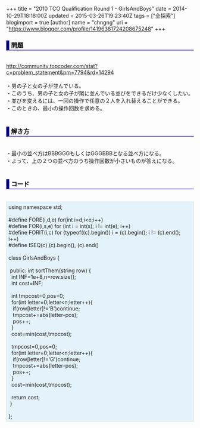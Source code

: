 +++
title = "2010 TCO Qualification Round 1 - GirlsAndBoys"
date = 2014-10-29T18:18:00Z
updated = 2015-03-26T19:23:40Z
tags = ["全探索"]
blogimport = true 
[author]
	name = "chngng"
	uri = "https://www.blogger.com/profile/14196381724208675248"
+++

<div dir="ltr" style="text-align: left;" trbidi="on"><h3 style="border-bottom: 2px solid slateblue; border-left: 8px solid navy; color: black; padding: 0px 0px 1px 5px;">問題 </h3><br /><a href="http://community.topcoder.com/stat?c=problem_statement&amp;pm=7794&amp;rd=14294" target="_blank">http://community.topcoder.com/stat?c=problem_statement&amp;pm=7794&amp;rd=14294</a><br /><br />・男の子と女の子が並んでいる。<br />・このうち、男の子と女の子が隣に並んでいる並びをできるだけ少なくしたい。<br />・並びを変えるには、一回の操作で任意の２人を入れ替えることができる。<br />・このときの、最小の操作回数を求める。<br /><br /><h3 style="border-bottom: 2px solid slateblue; border-left: 8px solid navy; color: black; padding: 0px 0px 1px 5px;">解き方 </h3><br />・最小の並べ方はBBBGGGもしくはGGGBBBとなる並べ方になる。<br />・よって、上の２つの並べ方のうち操作回数が小さいものが答えになる。<br /><br /><h3 style="border-bottom: 2px solid slateblue; border-left: 8px solid navy; color: black; padding: 0px 0px 1px 5px;">コード </h3><br /><div style="background-color: #e3f2fb; border: 1px dotted #CCCCCC; padding: 5px;">using namespace std;<br /><br />#define FORE(i,d,e) for(int i=d;i&lt;e;i++)<br />#define FOR(i,s,e) for (int i = int(s); i != int(e); i++)<br />#define FORIT(i,c) for (typeof((c).begin()) i = (c).begin(); i != (c).end(); i++)<br />#define ISEQ(c) (c).begin(), (c).end()<br /><br />class GirlsAndBoys {<br /><br /><span class="Apple-tab-span" style="white-space: pre;"> </span>public: int sortThem(string row) {<br /><span class="Apple-tab-span" style="white-space: pre;">  </span>int INF=1e+8,n=row.size();<br /><span class="Apple-tab-span" style="white-space: pre;">  </span>int cost=INF;<br /><br /><span class="Apple-tab-span" style="white-space: pre;">  </span>int tmpcost=0,pos=0;<br /><span class="Apple-tab-span" style="white-space: pre;">  </span>for(int letter=0;letter&lt;n;letter++){<br /><span class="Apple-tab-span" style="white-space: pre;">   </span>if(row[letter]!='B')continue;<br /><span class="Apple-tab-span" style="white-space: pre;">   </span>tmpcost+=abs(letter-pos);<br /><span class="Apple-tab-span" style="white-space: pre;">   </span>pos++;<br /><span class="Apple-tab-span" style="white-space: pre;">  </span>}<br /><span class="Apple-tab-span" style="white-space: pre;">  </span>cost=min(cost,tmpcost);<br /><br /><span class="Apple-tab-span" style="white-space: pre;">  </span>tmpcost=0,pos=0;<br /><span class="Apple-tab-span" style="white-space: pre;">  </span>for(int letter=0;letter&lt;n;letter++){<br /><span class="Apple-tab-span" style="white-space: pre;">   </span>if(row[letter]!='G')continue;<br /><span class="Apple-tab-span" style="white-space: pre;">   </span>tmpcost+=abs(letter-pos);<br /><span class="Apple-tab-span" style="white-space: pre;">   </span>pos++;<br /><span class="Apple-tab-span" style="white-space: pre;">  </span>}<br /><span class="Apple-tab-span" style="white-space: pre;">  </span>cost=min(cost,tmpcost);<br /><br /><span class="Apple-tab-span" style="white-space: pre;">  </span>return cost;<br /><span class="Apple-tab-span" style="white-space: pre;"> </span>}<br /><br />};</div></div>
